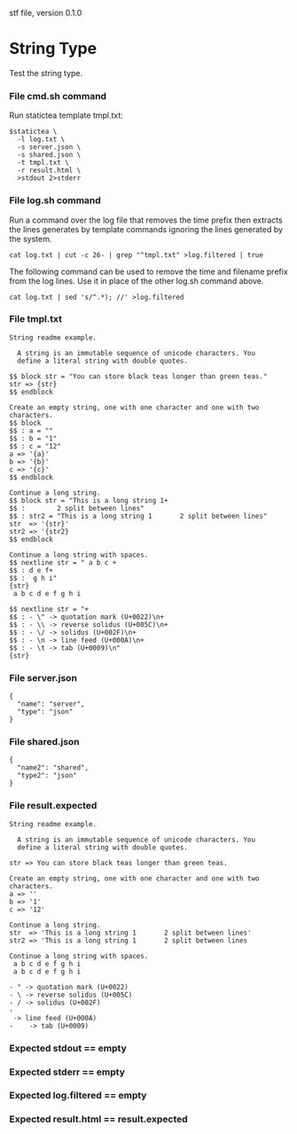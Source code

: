 stf file, version 0.1.0

# String Type

Test the string type.

### File cmd.sh command

Run statictea template tmpl.txt:

~~~
$statictea \
  -l log.txt \
  -s server.json \
  -s shared.json \
  -t tmpl.txt \
  -r result.html \
  >stdout 2>stderr
~~~

### File log.sh command

Run a command over the log file that removes the time prefix then
extracts the lines generates by template commands ignoring the lines
generated by the system.

~~~
cat log.txt | cut -c 26- | grep "^tmpl.txt" >log.filtered | true
~~~

The following command can be used to remove the time and
filename prefix from the log lines. Use it in place of the other
log.sh command above.

~~~
cat log.txt | sed 's/^.*); //' >log.filtered
~~~

### File tmpl.txt

~~~
String readme example.

  A string is an immutable sequence of unicode characters. You
  define a literal string with double quotes.

$$ block str = "You can store black teas longer than green teas."
str => {str}
$$ endblock

Create an empty string, one with one character and one with two characters.
$$ block
$$ : a = ""
$$ : b = "1"
$$ : c = "12"
a => '{a}'
b => '{b}'
c => '{c}'
$$ endblock

Continue a long string.
$$ block str = "This is a long string 1+
$$ :        2 split between lines"
$$ : str2 = "This is a long string 1       2 split between lines"
str  => '{str}'
str2 => '{str2}
$$ endblock

Continue a long string with spaces.
$$ nextline str = " a b c +
$$ : d e f+
$$ :  g h i"
{str}
 a b c d e f g h i

$$ nextline str = "+
$$ : - \" -> quotation mark (U+0022)\n+
$$ : - \\ -> reverse solidus (U+005C)\n+
$$ : - \/ -> solidus (U+002F)\n+
$$ : - \n -> line feed (U+000A)\n+
$$ : - \t -> tab (U+0009)\n"
{str}
~~~

### File server.json

~~~
{
  "name": "server",
  "type": "json"
}
~~~

### File shared.json

~~~
{
  "name2": "shared",
  "type2": "json"
}
~~~

### File result.expected

~~~
String readme example.

  A string is an immutable sequence of unicode characters. You
  define a literal string with double quotes.

str => You can store black teas longer than green teas.

Create an empty string, one with one character and one with two characters.
a => ''
b => '1'
c => '12'

Continue a long string.
str  => 'This is a long string 1       2 split between lines'
str2 => 'This is a long string 1       2 split between lines

Continue a long string with spaces.
 a b c d e f g h i
 a b c d e f g h i

- " -> quotation mark (U+0022)
- \ -> reverse solidus (U+005C)
- / -> solidus (U+002F)
- 
 -> line feed (U+000A)
- 	 -> tab (U+0009)

~~~

### Expected stdout == empty
### Expected stderr == empty
### Expected log.filtered == empty
### Expected result.html == result.expected
